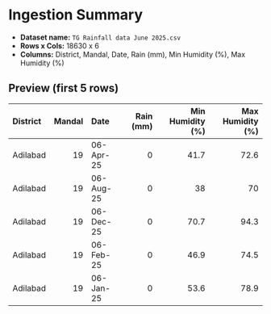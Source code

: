 # Ingestion Summary

- **Dataset name:** `TG Rainfall data June 2025.csv`
- **Rows x Cols:** 18630 x 6
- **Columns:** District, Mandal, Date, Rain (mm), Min Humidity (%), Max Humidity (%)

## Preview (first 5 rows)

| District   |   Mandal | Date      |   Rain (mm) |   Min Humidity (%) |   Max Humidity (%) |
|:-----------|---------:|:----------|------------:|-------------------:|-------------------:|
| Adilabad   |       19 | 06-Apr-25 |           0 |               41.7 |               72.6 |
| Adilabad   |       19 | 06-Aug-25 |           0 |               38   |               70   |
| Adilabad   |       19 | 06-Dec-25 |           0 |               70.7 |               94.3 |
| Adilabad   |       19 | 06-Feb-25 |           0 |               46.9 |               74.5 |
| Adilabad   |       19 | 06-Jan-25 |           0 |               53.6 |               78.9 |
